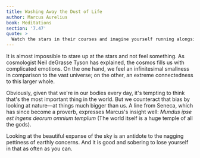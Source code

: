 ```yaml
---
title: Washing Away the Dust of Life
author: Marcus Aurelius
book: Meditations
section: '7.47'
quote: >
  Watch the stars in their courses and imagine yourself running alongside them. Think constantly on the changes of the elements into each other, for such thoughts wash away the dust of earthly life.
---
```


It is almost impossible to stare up at the stars and not feel something. As cosmologist Neil deGrasse Tyson has explained, the cosmos fills us with complicated emotions. On the one hand, we feel an infinitesimal smallness in comparison to the vast universe; on the other, an extreme connectedness to this larger whole.

Obviously, given that we're in our bodies every day, it's tempting to think that's the most important thing in the world. But we counteract that bias by looking at nature—at things much bigger than us. A line from Seneca, which has since become a proverb, expresses Marcus's insight well: _Mundus ipse est ingens deorum omnium templum_ (The world itself is a huge temple of all the gods).

Looking at the beautiful expanse of the sky is an antidote to the nagging pettiness of earthly concerns. And it is good and sobering to lose yourself in that as often as you can.
